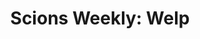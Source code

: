 ---
layout: post
title: "Scions Weekly: Welp"
description: "Sigh...not great!"
permalink: https://www.fromtherumbleseat.com/2019/11/18/20968595/scions-weekly-welp-georgia-tech-football-geoff-collins-at-least-wbb-and-volleyball-are-good
---